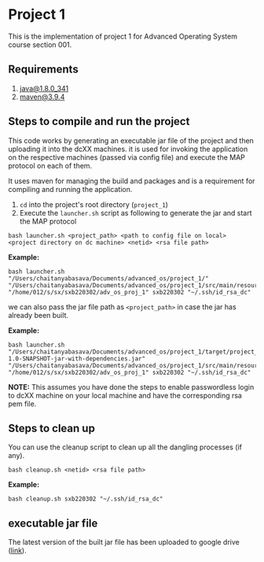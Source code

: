 # Project 1

This is the implementation of project 1 for Advanced Operating System course section 001.

## Requirements
1. java@1.8.0_341
2. maven@3.9.4

## Steps to compile and run the project

This code works by generating an executable jar file of the project and then uploading it into the dcXX machines.
it is used for invoking the application on the respective machines (passed via config file) and execute the MAP protocol on each of them.

It uses maven for managing the build and packages and is a requirement for compiling and running the application.

1. `cd` into the project's root directory (`project_1`)
2. Execute the `launcher.sh` script as following to generate the jar and start the MAP protocol
```
bash launcher.sh <project_path> <path to config file on local> <project directory on dc machine> <netid> <rsa file path>
```

**Example:**
```
bash launcher.sh "/Users/chaitanyabasava/Documents/advanced_os/project_1/" "/Users/chaitanyabasava/Documents/advanced_os/project_1/src/main/resources/config.txt" "/home/012/s/sx/sxb220302/adv_os_proj_1" sxb220302 "~/.ssh/id_rsa_dc"
```

we can also pass the jar file path as `<project_path>` in case the jar has already been built.

**Example:**
```
bash launcher.sh "/Users/chaitanyabasava/Documents/advanced_os/project_1/target/project_1-1.0-SNAPSHOT-jar-with-dependencies.jar" "/Users/chaitanyabasava/Documents/advanced_os/project_1/src/main/resources/config2.txt" "/home/012/s/sx/sxb220302/adv_os_proj_1" sxb220302 "~/.ssh/id_rsa_dc"
```

**NOTE:** This assumes you have done the steps to enable passwordless login to dcXX machine on your local machine and have the corresponding rsa pem file.

## Steps to clean up
You can use the cleanup script to clean up all the dangling processes (if any).
```
bash cleanup.sh <netid> <rsa file path>
```

**Example:**
```
bash cleanup.sh sxb220302 "~/.ssh/id_rsa_dc"
```

## executable jar file
The latest version of the built jar file has been uploaded to google drive 
([link](https://drive.google.com/file/d/1bVGNm3BcNAS-o5q9LEdLL7hJzTh1GkvA/view?usp=sharing)).
